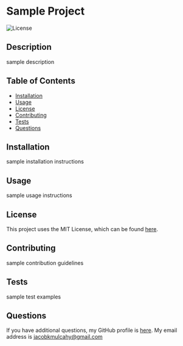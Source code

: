 # Sample Project
![License](https://img.shields.io/badge/license-MIT-brightgreen)
## Description
sample description
## Table of Contents
- [Installation](#installation)
- [Usage](#usage)
- [License](#license)
- [Contributing](#contributing)
- [Tests](#tests)
- [Questions](#questions)
## Installation
sample installation instructions
## Usage
sample usage instructions
## License
This project uses the MIT License, which can be found [here](https://opensource.org/license/mit/).
## Contributing
sample contribution guidelines
## Tests
sample test examples
## Questions
If you have additional questions, my GitHub profile is [here](https://www.github.com/jmulcahy92). My email address is jacobkmulcahy@gmail.com
